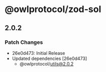 # @owlprotocol/zod-sol

## 2.0.2

### Patch Changes

- 26e0d473: Initial Release
- Updated dependencies [26e0d473]
  - @owlprotocol/utils@2.0.2
